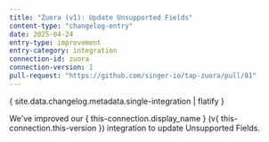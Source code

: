 ```yaml
---
title: "Zuora (v1): Update Unsupported Fields"
content-type: "changelog-entry"
date: 2025-04-24
entry-type: improvement
entry-category: integration
connection-id: zuora
connection-version: 1
pull-request: "https://github.com/singer-io/tap-zuora/pull/81"
---
```

{ site.data.changelog.metadata.single-integration | flatify }

We've improved our { this-connection.display_name } (v{ this-connection.this-version }) integration to update Unsupported Fields.